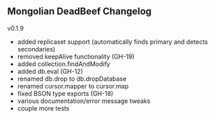 Mongolian DeadBeef Changelog
----------------------------

v0.1.9
- added replicaset support (automatically finds primary and detects secondaries)
 - removed keepAlive functionality (GH-19)
- added collection.findAndModify
- added db.eval (GH-12)
- renamed db.drop to db.dropDatabase
- renamed cursor.mapper to cursor.map
- fixed BSON type exports (GH-18)
- various documentation/error message tweaks
- couple more tests